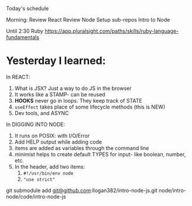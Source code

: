 Today's schedule

Morning:
Review React
Review Node
Setup sub-repos
Intro to Node


Until 2:30
Ruby
https://app.pluralsight.com/paths/skills/ruby-language-fundamentals


# Yesterday I learned:

In REACT:
1. What is JSX? Just a way to do JS in the browser
2. It works like a STAMP- can be reused
3. **HOOKS** never go in loops. They keep track of STATE
4. `useEffect` takes place of some lifecycle methods (this is NEW)
5. Dev tools, and ASYNC

In DIGGING INTO NODE:
1. It runs on POSIX: with I/O/Error
2. Add HELP output while adding code
3. items are added as variables through the command line
4. minimist helps to create default TYPES for input- like boolean, number, etc.
5. In the header, add two items:
   1. `#!/usr/bin/env node`
   2. `"use strict"`




git submodule add git@github.com:llogan382/intro-node-js.git node/intro-node/code/intro-node-js